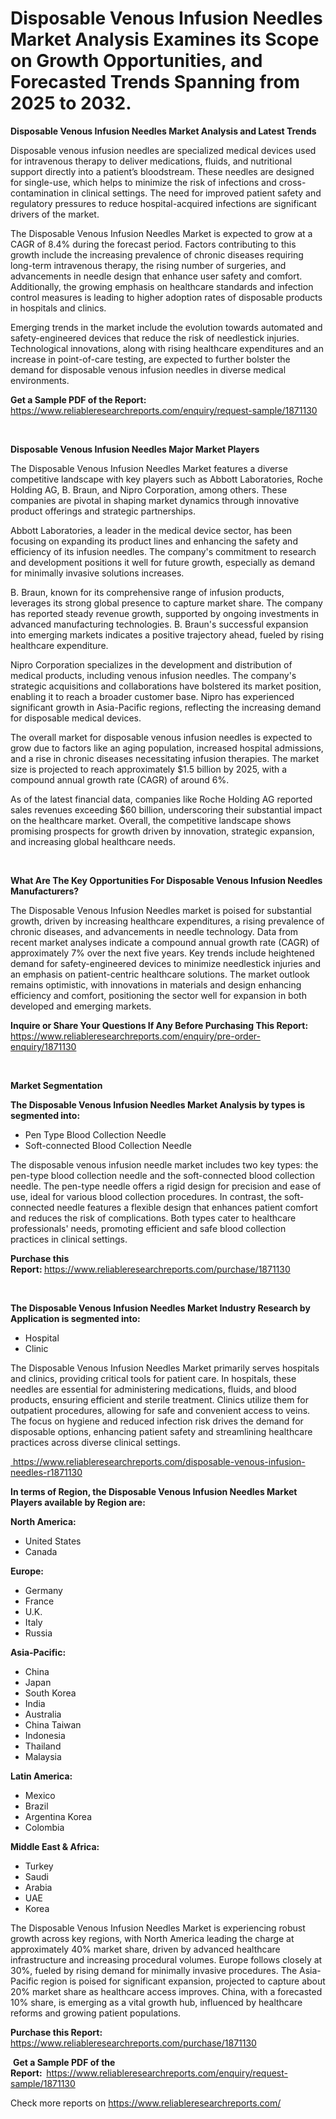 <p><h1>Disposable Venous Infusion Needles Market Analysis Examines its Scope on Growth Opportunities, and Forecasted Trends Spanning from 2025 to 2032.</h1></p><p><strong>Disposable Venous Infusion Needles Market Analysis and Latest Trends</strong></p>
<p><p>Disposable venous infusion needles are specialized medical devices used for intravenous therapy to deliver medications, fluids, and nutritional support directly into a patient’s bloodstream. These needles are designed for single-use, which helps to minimize the risk of infections and cross-contamination in clinical settings. The need for improved patient safety and regulatory pressures to reduce hospital-acquired infections are significant drivers of the market.</p><p>The Disposable Venous Infusion Needles Market is expected to grow at a CAGR of 8.4% during the forecast period. Factors contributing to this growth include the increasing prevalence of chronic diseases requiring long-term intravenous therapy, the rising number of surgeries, and advancements in needle design that enhance user safety and comfort. Additionally, the growing emphasis on healthcare standards and infection control measures is leading to higher adoption rates of disposable products in hospitals and clinics.</p><p>Emerging trends in the market include the evolution towards automated and safety-engineered devices that reduce the risk of needlestick injuries. Technological innovations, along with rising healthcare expenditures and an increase in point-of-care testing, are expected to further bolster the demand for disposable venous infusion needles in diverse medical environments.</p></p>
<p><strong>Get a Sample PDF of the Report:&nbsp;</strong> <a href="https://www.reliableresearchreports.com/enquiry/request-sample/1871130?utm_campaign=2030&utm_medium=2&utm_source=Github&utm_content=ia&utm_term=05032025&utm_id=disposable-venous-infusion-needles">https://www.reliableresearchreports.com/enquiry/request-sample/1871130</a></p>
<p>&nbsp;</p>
<p><strong>Disposable Venous Infusion Needles Major Market Players</strong></p>
<p><p>The Disposable Venous Infusion Needles Market features a diverse competitive landscape with key players such as Abbott Laboratories, Roche Holding AG, B. Braun, and Nipro Corporation, among others. These companies are pivotal in shaping market dynamics through innovative product offerings and strategic partnerships.</p><p>Abbott Laboratories, a leader in the medical device sector, has been focusing on expanding its product lines and enhancing the safety and efficiency of its infusion needles. The company's commitment to research and development positions it well for future growth, especially as demand for minimally invasive solutions increases.</p><p>B. Braun, known for its comprehensive range of infusion products, leverages its strong global presence to capture market share. The company has reported steady revenue growth, supported by ongoing investments in advanced manufacturing technologies. B. Braun's successful expansion into emerging markets indicates a positive trajectory ahead, fueled by rising healthcare expenditure.</p><p>Nipro Corporation specializes in the development and distribution of medical products, including venous infusion needles. The company's strategic acquisitions and collaborations have bolstered its market position, enabling it to reach a broader customer base. Nipro has experienced significant growth in Asia-Pacific regions, reflecting the increasing demand for disposable medical devices.</p><p>The overall market for disposable venous infusion needles is expected to grow due to factors like an aging population, increased hospital admissions, and a rise in chronic diseases necessitating infusion therapies. The market size is projected to reach approximately $1.5 billion by 2025, with a compound annual growth rate (CAGR) of around 6%.</p><p>As of the latest financial data, companies like Roche Holding AG reported sales revenues exceeding $60 billion, underscoring their substantial impact on the healthcare market. Overall, the competitive landscape shows promising prospects for growth driven by innovation, strategic expansion, and increasing global healthcare needs.</p></p>
<p>&nbsp;</p>
<p><strong>What Are The Key Opportunities For Disposable Venous Infusion Needles Manufacturers?</strong></p>
<p><p>The Disposable Venous Infusion Needles market is poised for substantial growth, driven by increasing healthcare expenditures, a rising prevalence of chronic diseases, and advancements in needle technology. Data from recent market analyses indicate a compound annual growth rate (CAGR) of approximately 7% over the next five years. Key trends include heightened demand for safety-engineered devices to minimize needlestick injuries and an emphasis on patient-centric healthcare solutions. The market outlook remains optimistic, with innovations in materials and design enhancing efficiency and comfort, positioning the sector well for expansion in both developed and emerging markets.</p></p>
<p><strong>Inquire or Share Your Questions If Any Before Purchasing This Report:</strong> <a href="https://www.reliableresearchreports.com/enquiry/pre-order-enquiry/1871130?utm_campaign=2030&utm_medium=2&utm_source=Github&utm_content=ia&utm_term=05032025&utm_id=disposable-venous-infusion-needles">https://www.reliableresearchreports.com/enquiry/pre-order-enquiry/1871130</a></p>
<p>&nbsp;</p>
<p><strong>Market Segmentation</strong></p>
<p><strong>The Disposable Venous Infusion Needles Market Analysis by types is segmented into:</strong></p>
<p><ul><li>Pen Type Blood Collection Needle</li><li>Soft-connected Blood Collection Needle</li></ul></p>
<p><p>The disposable venous infusion needle market includes two key types: the pen-type blood collection needle and the soft-connected blood collection needle. The pen-type needle offers a rigid design for precision and ease of use, ideal for various blood collection procedures. In contrast, the soft-connected needle features a flexible design that enhances patient comfort and reduces the risk of complications. Both types cater to healthcare professionals' needs, promoting efficient and safe blood collection practices in clinical settings.</p></p>
<p><strong>Purchase this Report:&nbsp;</strong><a href="https://www.reliableresearchreports.com/purchase/1871130?utm_campaign=2030&utm_medium=2&utm_source=Github&utm_content=ia&utm_term=05032025&utm_id=disposable-venous-infusion-needles">https://www.reliableresearchreports.com/purchase/1871130</a></p>
<p>&nbsp;</p>
<p><strong>The Disposable Venous Infusion Needles Market Industry Research by Application is segmented into:</strong></p>
<p><ul><li>Hospital</li><li>Clinic</li></ul></p>
<p><p>The Disposable Venous Infusion Needles Market primarily serves hospitals and clinics, providing critical tools for patient care. In hospitals, these needles are essential for administering medications, fluids, and blood products, ensuring efficient and sterile treatment. Clinics utilize them for outpatient procedures, allowing for safe and convenient access to veins. The focus on hygiene and reduced infection risk drives the demand for disposable options, enhancing patient safety and streamlining healthcare practices across diverse clinical settings.</p></p>
<p><a href="https://www.reliableresearchreports.com/disposable-venous-infusion-needles-r1871130?utm_campaign=2030&utm_medium=2&utm_source=Github&utm_content=ia&utm_term=05032025&utm_id=disposable-venous-infusion-needles">&nbsp;https://www.reliableresearchreports.com/disposable-venous-infusion-needles-r1871130</a></p>
<p><strong>In terms of Region, the Disposable Venous Infusion Needles Market Players available by Region are:</strong></p>
<p>
    <p> <strong> North America: </strong>
        <ul>
            <li>United States</li>
            <li>Canada</li>
        </ul>
        </p> 
    <p> <strong> Europe: </strong>
        <ul>
            <li>Germany</li>
            <li>France</li>
            <li>U.K.</li>
            <li>Italy</li>
            <li>Russia</li>
        </ul>
        </p> 
    <p> <strong> Asia-Pacific: </strong>
        <ul>
            <li>China</li>
            <li>Japan</li>
            <li>South Korea</li>
            <li>India</li>
            <li>Australia</li>
            <li>China Taiwan</li>
            <li>Indonesia</li>
            <li>Thailand</li>
            <li>Malaysia</li>
        </ul>
        </p> 
    <p> <strong> Latin America: </strong>
        <ul>
            <li>Mexico</li>
            <li>Brazil</li>
            <li>Argentina Korea</li>
            <li>Colombia</li>
        </ul>
        </p> 
    <p> <strong> Middle East & Africa: </strong>
        <ul>
            <li>Turkey</li>
            <li>Saudi</li>
            <li>Arabia</li>
            <li>UAE</li>
            <li>Korea</li>
        </ul>
    </p>
    </p>
<p><p>The Disposable Venous Infusion Needles Market is experiencing robust growth across key regions, with North America leading the charge at approximately 40% market share, driven by advanced healthcare infrastructure and increasing procedural volumes. Europe follows closely at 30%, fueled by rising demand for minimally invasive procedures. The Asia-Pacific region is poised for significant expansion, projected to capture about 20% market share as healthcare access improves. China, with a forecasted 10% share, is emerging as a vital growth hub, influenced by healthcare reforms and growing patient populations.</p></p>
<p><strong>Purchase this Report: </strong><a href="https://www.reliableresearchreports.com/purchase/1871130?utm_campaign=2030&utm_medium=2&utm_source=Github&utm_content=ia&utm_term=05032025&utm_id=disposable-venous-infusion-needles">https://www.reliableresearchreports.com/purchase/1871130</a></p>
<p>&nbsp;<strong>Get a Sample PDF of the Report:&nbsp;&nbsp;</strong><a href="https://www.reliableresearchreports.com/enquiry/request-sample/1871130?utm_campaign=2030&utm_medium=2&utm_source=Github&utm_content=ia&utm_term=05032025&utm_id=disposable-venous-infusion-needles">https://www.reliableresearchreports.com/enquiry/request-sample/1871130</a></p>
<p><strong></strong></p>
<p>Check more reports on <a href="https://www.reliableresearchreports.com/?utm_campaign=2030&utm_medium=2&utm_source=Github&utm_content=ia&utm_term=05032025&utm_id=disposable-venous-infusion-needles">https://www.reliableresearchreports.com/</a></p>